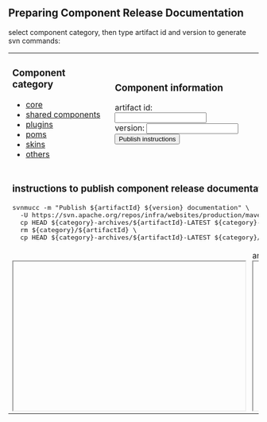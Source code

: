 ## Preparing Component Release Documentation

select component category, then type artifact id and version to generate svn commands:

<table>
<tr><td>
<h3>Component category</h3>
<ul>
<li><a href="?core">core</a></li>
<li><a href="?shared">shared components</a></li>
<li><a href="?plugins">plugins</a></li>
<li><a href="?pom">poms</a></li>
<li><a href="?skins">skins</a></li>
<li><a href="?others">others</a></li>
</ul>
 
</td><td>

<h3>Component information</h3>

artifact id: <input type="text" name="artifactId" id="artifactId"></input><br/>
version: <input type="text" name="version" id="version"></input><br/>
<button onclick="instructions()">Publish instructions</button>

</td></tr>

<tr><td colspan="3">
<h3>instructions to publish component release documentation</h3>
<pre id="svnmucc">svnmucc -m "Publish ${artifactId} ${version} documentation" \
  -U https://svn.apache.org/repos/infra/websites/production/maven/components \
  cp HEAD ${category}-archives/${artifactId}-LATEST ${category}-archives/${artifactId}-${version} \
  rm ${category}/${artifactId} \
  cp HEAD ${category}-archives/${artifactId}-LATEST ${category}/${artifactId}</pre>
</td></tr>

<tr><td colspan="2"><a href="" id="link-index-page" target="_blank" style="display:none">edit category index page through CMS</a><br/>
<iframe id="index-page" src="" width="100%" height="300px"></iframe>
</td>
<td>archives directory<br/>
<iframe id="archives" src="" width="100%" height="300px"></iframe>
</td>
</tr>
</table>

<script type="text/javascript"><![CDATA[
function selectCategory(index, archive) {
  var indexPage = document.getElementById('index-page');
  var linkIndexPage = document.getElementById('link-index-page');
  var archives = document.getElementById('archives');
  var indexUrl = index ? ('http://maven.apache.org/' + index) : '';
  indexPage.setAttribute('src', indexUrl);
  linkIndexPage.setAttribute('href', 'https://cms.apache.org/redirect?uri='+escape(indexUrl));
  linkIndexPage.style.display = index ? "initial":"none";
  archives.setAttribute('src', 'http://maven.apache.org/' + archive + '?C=M;O=D');
  instructions();
}

function escapeRegExp(string) {
    return string.replace(/([.*+?^=!:${}()|\[\]\/\\])/g, "\\$1");
}
function replaceAll(string, find, replace) {
  return string.replace(new RegExp(escapeRegExp(find), 'g'), replace);
}

function instructions() {
  var category = document.location.search.substr(1);
  var artifactId = document.getElementById('artifactId').value;
  var version = document.getElementById('version').value;
  var svnmucc = svnmuccTemplate;
  if (category == "others") {
    // category directory is based on artifactId
    svnmucc = replaceAll(svnmucc, '${category}/${artifactId}', '${artifactId}');
    svnmucc = replaceAll(svnmucc, '${category}', '${artifactId}');
  }
  if (category == "core") {
    artifactId = "Maven";
    svnmucc = svnmucc.substr(0, svnmucc.indexOf("  rm "))
    svnmucc = replaceAll(svnmucc, '${artifactId}-LATEST', '3-LATEST');
    svnmucc = replaceAll(svnmucc, '${category}-archives', 'ref');
    svnmucc = replaceAll(svnmucc, '${artifactId}-${version} \\', '${version}\n\n');
  }
  svnmucc = replaceAll(svnmucc, '${category}', category);
  if (artifactId) {
    svnmucc = replaceAll(svnmucc, '${artifactId}', artifactId);
  }
  if (version) {
    svnmucc = replaceAll(svnmucc, '${version}', version);
  }
  document.getElementById('svnmucc').innerHTML = svnmucc;
}

var category = document.location.search.substr(1);
var svnmuccTemplate = document.getElementById('svnmucc').innerHTML;

if (category == "core") {
  selectCategory('docs/history.html', 'ref/');
} else if (category == "others") {
  selectCategory('', 'components/');
} else if (category != "") {
  selectCategory(category + '/', category+'-archives/');
}
//]]></script>
